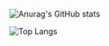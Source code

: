 ![Anurag's GitHub stats](https://github-readme-stats.vercel.app/api?username=reinaldomjr&theme=github_dark )

![Top Langs](https://github-readme-stats.vercel.app/api/top-langs/?username=reinaldomjr&layout=compact&theme=github_dark)




<!--
**reinaldomjr/reinaldomjr** is a ✨ _special_ ✨ repository because its `README.md` (this file) appears on your GitHub profile.

Here are some ideas to get you started:

- 🔭 I’m currently working on ...
- 🌱 I’m currently learning ...
- 👯 I’m looking to collaborate on ...
- 🤔 I’m looking for help with ...
- 💬 Ask me about ...
- 📫 How to reach me: ...
- 😄 Pronouns: ...
- ⚡ Fun fact: ...
-->
